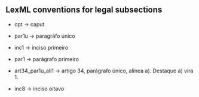 ## LexML conventions for legal subsections

+ cpt -> caput

+ par1u -> paragráfo único

+ inc1 -> inciso primeiro

+ par1 -> parágrafo primeiro

+ art34\_par1u\_ali1 -> artigo 34, parágrafo único, alínea a). Destaque a) vira 1.

+ inc8 -> inciso oitavo



